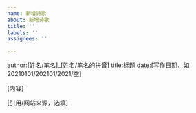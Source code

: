 ```yaml
---
name: 新增诗歌
about: 新增诗歌
title: ''
labels: ''
assignees: ''

---
```


author:[姓名/笔名]_[姓名/笔名的拼音]
title:[标题](_组诗)
date:[写作日期，如20210101/202101/2021/空]

[内容]

[引用/网站来源，选填]
